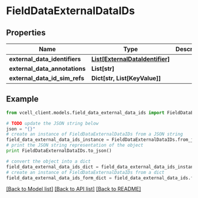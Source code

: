# FieldDataExternalDataIDs


## Properties
Name | Type | Description | Notes
------------ | ------------- | ------------- | -------------
**external_data_identifiers** | [**List[ExternalDataIdentifier]**](ExternalDataIdentifier.md) |  | [optional] 
**external_data_annotations** | **List[str]** |  | [optional] 
**external_data_id_sim_refs** | **Dict[str, List[KeyValue]]** |  | [optional] 

## Example

```python
from vcell_client.models.field_data_external_data_ids import FieldDataExternalDataIDs

# TODO update the JSON string below
json = "{}"
# create an instance of FieldDataExternalDataIDs from a JSON string
field_data_external_data_ids_instance = FieldDataExternalDataIDs.from_json(json)
# print the JSON string representation of the object
print FieldDataExternalDataIDs.to_json()

# convert the object into a dict
field_data_external_data_ids_dict = field_data_external_data_ids_instance.to_dict()
# create an instance of FieldDataExternalDataIDs from a dict
field_data_external_data_ids_form_dict = field_data_external_data_ids.from_dict(field_data_external_data_ids_dict)
```
[[Back to Model list]](../README.md#documentation-for-models) [[Back to API list]](../README.md#documentation-for-api-endpoints) [[Back to README]](../README.md)


